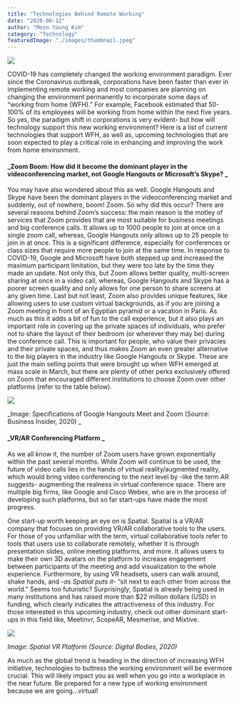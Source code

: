 ```yaml
---
title: "Technologies Behind Remote Working"
date: "2020-06-12"
author: "Moon Young Kim"
category: "Technology"
featuredImage: "./images/thumbnail.jpeg"
---
```


![](/images/thumbnail.jpeg)

COVID-19 has completely changed the working environment paradigm. Ever since the Coronavirus outbreak, corporations have been faster than ever in implementing remote working and most companies are planning on changing the environment permanently to incorporate some days of “working from home (WFH).” For example, Facebook estimated that 50-100% of its employees will be working from home within the next five years. So yes, the paradigm shift in corporations is very evident- but how will technology support this new working environment? Here is a list of current technologies that support WFH, as well as, upcoming technologies that are soon expected to play a critical role in enhancing and improving the work from home environment.

#### **_Zoom Boom: How did it become the dominant player in the videoconferencing market, not Google Hangouts or Microsoft’s Skype? _**

You may have also wondered about this as well. Google Hangouts and Skype have been the dominant players in the videoconferencing market and suddenly, out of nowhere, boom! Zoom. So why did this occur? There are several reasons behind Zoom’s success: the main reason is the motley of services that Zoom provides that are most suitable for business meetings and big conference calls. It allows up to 1000 people to join at once on a single zoom call, whereas, Google Hangouts only allows up to 25 people to join in at once. This is a significant difference, especially for conferences or class sizes that require more people to join at the same time. In response to COVID-19, Google and Microsoft have both stepped up and increased the maximum participant limitation, but they were too late by the time they made an update. Not only this, but Zoom allows better quality, multi-screen sharing at once in a video call, whereas, Google Hangouts and Skype has a poorer screen quality and only allows for one person to share screens at any given time. Last but not least, Zoom also provides unique features, like allowing users to use custom virtual backgrounds, as if you are joining a Zoom meeting in front of an Egyptian pyramid or a vacation in Paris. As much as this it adds a bit of fun to the call experience, but it also plays an important role in covering up the private spaces of individuals, who prefer not to share the layout of their bedroom (or wherever they may be) during the conference call. This is important for people, who value their privacies and their private spaces, and thus makes Zoom an even greater alternative to the big players in the industry like Google Hangouts or Skype. These are just the main selling points that were brought up when WFH emerged at mass scale in March, but there are plenty of other perks exclusively offered on Zoom that encouraged different institutions to choose Zoom over other platforms (refer to the table below). 

![](https://lh6.googleusercontent.com/dKQ9Oear4wKvAC1_KfhFPd-tE6KNd0v5LUbUG6s16bVn1_OiIN_acBwSHyWQD9NPdB951iwvwuTzI4TTxtM8GIwY81mcT18BPiO1Bwz8lq1jix1bFr6J1SpRUmjW9ItFZOwqan8)

_Image: Specifications of Google Hangouts Meet and Zoom (Source: Business Insider, 2020) _

#### **_VR/AR Conferencing Platform _**

As we all know it, the number of Zoom users have grown exponentially within the past several months. While Zoom will continue to be used, the future of video calls lies in the hands of virtual reality/augmented reality, which would bring video conferencing to the next level by -like the term AR suggests- augmenting the realness in virtual conference space. There are multiple big firms, like Google and Cisco Webex, who are in the process of developing such platforms, but so far start-ups have made the most progress. 

One start-up worth keeping an eye on is Spatial. Spatial is a VR/AR company that focuses on providing VR/AR collaborative tools to the users. For those of you unfamiliar with the term, virtual collaborative tools refer to tools that users use to collaborate remotely, whether it is through presentation slides, online meeting platforms, and more. It allows users to make their own 3D avatars on the platform to increase engagement between participants of the meeting and add visualization to the whole experience. Furthermore, by using VR headsets, users can walk around, shake hands, and -_as Spatial puts it-_ “sit next to each other from across the world.” Seems too futuristic? Surprisingly, Spatial is already being used in many institutions and has raised more than $22 million dollars (USD) in funding, which clearly indicates the attractiveness of this industry. For those interested in this upcoming industry, check out other dominant start-ups in this field like, Meetinvr, ScopeAR, Mesmerise, and Mixtive. 

![](https://lh6.googleusercontent.com/Oy7eGGjXXC5sXsB7XjoHQnw6NViLHEP-NDkRoSmHs7Qzpma8Y5cXd39SbiqS6HUIANHO0woKXPTiU2hLVG3CRoznqCRNXa1aNkZnfa9UgUFi7Y7CueIVnwd-V-J8pt6F5ysi98o)

_Image: Spatial VR Platform (Source: Digital Bodies, 2020)_

As much as the global trend is heading in the direction of increasing WFH initiative, technologies to buttress the working environment will be evermore crucial. This will likely impact you as well when you go into a workplace in the near future. Be prepared for a new type of working environment because we are going...virtual!
